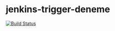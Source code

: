 # jenkins-trigger-deneme
[![Build Status](http://ec2-18-198-103-3.eu-central-1.compute.amazonaws.com/buildStatus/icon?job=pipeline-from-github)](http://ec2-18-198-103-3.eu-central-1.compute.amazonaws.com/job/pipeline-from-github/)



